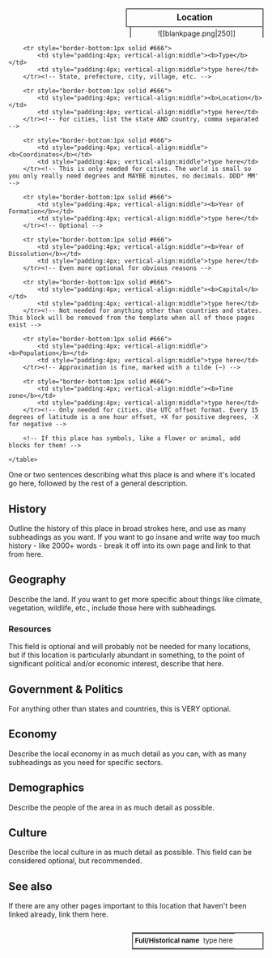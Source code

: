 <div>
  <span style="float:right; width:260px; margin-left:14px; border:2px solid #666; line-height:1.5; font-size:larger; font-weight:bold; text-align:center; padding:4px">Location</span>
  </div>

  <span style="float:right; clear:right; width:260px; margin-left:14px; border-left:2px solid #666; border-right:2px solid #666; border-collapse:collapse; text-align:center; padding-top:4px">![[blankpage.png|250]]</span>

  <!-- If you have one or two more images, add a <br> between each image to display them all. Any more than that should be included somewhere else though. Remember, this block is indented with TWO spaces, NOT four and NOT a tab. -->
  
  <!-- Markdown and wikilinks don't work inside most html, and Obsidian also doesn't support relative file paths in html format, so this block is a separate <span> element to allow for a relative path wikilink to the image. If you want to insert a clickable link inside html anywhere other than within a <span> element, you need to use the html method instead of markdown. (<a href="url">text</a>) -->

  <!-- If you don't have an image at all and don't plan to add one to this page, you can delete the entire <span> element. -->
  
  <!-- Unlike every other infobox template, the artist credit and image license fields are not present here. This is because the only images you should be using here are of the official map, which is already CC BY-SA 4.0 licensed, something you made yourself, or screenshots from a map making tool. Anything else should go below this infobox, and you can add credits and disclosures there if needed -->

  <div class="" style="float:right; clear:right">
    <table class="" style="float:right; clear:right; width:260px; margin-left:14px; margin-bottom:7px; border:2px solid #666; border-collapse:collapse; line-height:1.5; font-size:small">
		<!-- Line breaks are supported in these blocks by using the <br> tag -->
		<tr style="border-bottom:1px solid #666">
			<td style="padding:4px; vertical-align:middle"><b>Full/Historical name</b></td>
			<td style="padding:4px; vertical-align:middle">type here</td>
		</tr><!-- Optional. Remove this block if you don't have something for it -->
	
		<tr style="border-bottom:1px solid #666">
			<td style="padding:4px; vertical-align:middle"><b>Type</b></td>
			<td style="padding:4px; vertical-align:middle">type here</td>
		</tr><!-- State, prefecture, city, village, etc. -->
	
		<tr style="border-bottom:1px solid #666">
			<td style="padding:4px; vertical-align:middle"><b>Location</b></td>
			<td style="padding:4px; vertical-align:middle">type here</td>
		</tr><!-- For cities, list the state AND country, comma separated -->
	
		<tr style="border-bottom:1px solid #666">
			<td style="padding:4px; vertical-align:middle"><b>Coordinates</b></td>
			<td style="padding:4px; vertical-align:middle">type here</td>
		</tr><!-- This is only needed for cities. The world is small so you only really need degrees and MAYBE minutes, no decimals. DDD° MM' -->
	
		<tr style="border-bottom:1px solid #666">
			<td style="padding:4px; vertical-align:middle"><b>Year of Formation</b></td>
			<td style="padding:4px; vertical-align:middle">type here</td>
		</tr><!-- Optional -->
	
		<tr style="border-bottom:1px solid #666">
			<td style="padding:4px; vertical-align:middle"><b>Year of Dissolution</b></td>
			<td style="padding:4px; vertical-align:middle">type here</td>
		</tr><!-- Even more optional for obvious reasons -->
	
		<tr style="border-bottom:1px solid #666">
			<td style="padding:4px; vertical-align:middle"><b>Capital</b></td>
			<td style="padding:4px; vertical-align:middle">type here</td>
		</tr><!-- Not needed for anything other than countries and states. This block will be removed from the template when all of those pages exist -->
	
		<tr style="border-bottom:1px solid #666">
			<td style="padding:4px; vertical-align:middle"><b>Population</b></td>
			<td style="padding:4px; vertical-align:middle">type here</td>
		</tr><!-- Approximation is fine, marked with a tilde (~) -->
	
		<tr style="border-bottom:1px solid #666">
			<td style="padding:4px; vertical-align:middle"><b>Time zone</b></td>
			<td style="padding:4px; vertical-align:middle">type here</td>
		</tr><!-- Only needed for cities. Use UTC offset format. Every 15 degrees of latitude is a one hour offset, +X for positive degrees, -X for negative -->
	
		<!-- If this place has symbols, like a flower or animal, add blocks for them! -->
	
    </table>
  </div>

<!-- If you want more stuff on the side beneath the info box, put it here. Use the following html tag:
<span style="float:right; clear:right; width:260px; margin:14px 0px 7px 14px; text-align:center; font-size:small"></span>
 This will keep it in line with the info box.
Also, please delete these comments when you're done. -->

One or two sentences describing what this place is and where it's located go here, followed by the rest of a general description.

## History

Outline the history of this place in broad strokes here, and use as many subheadings as you want. If you want to go insane and write way too much history - like 2000+ words - break it off into its own page and link to that from here.

## Geography

Describe the land. If you want to get more specific about things like climate, vegetation, wildlife, etc., include those here with subheadings.

### Resources

This field is optional and will probably not be needed for many locations, but if this location is particularly abundant in something, to the point of significant political and/or economic interest, describe that here.

## Government & Politics

For anything other than states and countries, this is VERY optional.

## Economy

Describe the local economy in as much detail as you can, with as many subheadings as you need for specific sectors.

## Demographics

Describe the people of the area in as much detail as possible.

## Culture

Describe the local culture in as much detail as possible. This field can be considered optional, but recommended.

## See also

If there are any other pages important to this location that haven't been linked already, link them here.